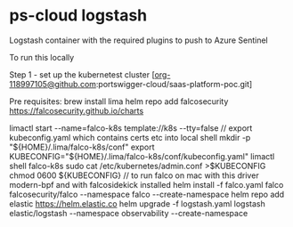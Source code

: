 # ps-cloud logstash
Logstash container with the required plugins to push to Azure Sentinel

To run this locally

Step 1 - set up the kubernetest cluster [org-118997105@github.com:portswigger-cloud/saas-platform-poc.git]

Pre requisites:
brew install lima
helm repo add falcosecurity https://falcosecurity.github.io/charts

limactl start --name=falco-k8s template://k8s --tty=false
// export kubeconfig.yaml which contains certs etc into local shell
mkdir -p "${HOME}/.lima/falco-k8s/conf"
export KUBECONFIG="${HOME}/.lima/falco-k8s/conf/kubeconfig.yaml"
limactl shell falco-k8s sudo cat /etc/kubernetes/admin.conf >$KUBECONFIG
chmod 0600 ${KUBECONFIG}
// to run falco on mac with this driver modern-bpf and with falcosidekick installed
helm install -f falco.yaml falco falcosecurity/falco --namespace falco --create-namespace 
helm repo add elastic https://helm.elastic.co
helm upgrade -f logstash.yaml logstash elastic/logstash --namespace observability --create-namespace